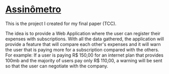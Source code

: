 # [Assinômetro](https://www.assinometro.com)

This is the project I created for my final paper (TCC).

The idea is to provide a Web Application where the user can register their expenses with subscriptions.
With all the data gathered, the application will provide a feature that will compare each other's expenses and it will warn the user that is paying more for a subscription compared with the others.
For example: If a user is paying R$ 150,00 for an internet plan that provides 100mb and the majority of users pay only R$ 110,00, a warning will be sent so that the user can negotiate with the company.

